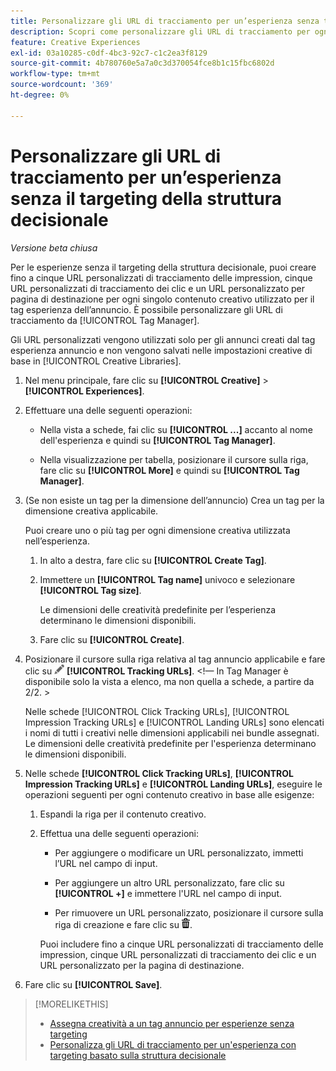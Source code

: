 ```yaml
---
title: Personalizzare gli URL di tracciamento per un’esperienza senza targeting
description: Scopri come personalizzare gli URL di tracciamento per ogni creativo in un’esperienza senza il targeting della struttura decisionale.
feature: Creative Experiences
exl-id: 03a10285-c0df-4bc3-92c7-c1c2ea3f8129
source-git-commit: 4b780760e5a7a0c3d370054fce8b1c15fbc6802d
workflow-type: tm+mt
source-wordcount: '369'
ht-degree: 0%

---
```


# Personalizzare gli URL di tracciamento per un’esperienza senza il targeting della struttura decisionale

*Versione beta chiusa*

Per le esperienze senza il targeting della struttura decisionale, puoi creare fino a cinque URL personalizzati di tracciamento delle impression, cinque URL personalizzati di tracciamento dei clic e un URL personalizzato per pagina di destinazione per ogni singolo contenuto creativo utilizzato per il tag esperienza dell’annuncio. È possibile personalizzare gli URL di tracciamento da [!UICONTROL Tag Manager].

Gli URL personalizzati vengono utilizzati solo per gli annunci creati dal tag esperienza annuncio e non vengono salvati nelle impostazioni creative di base in [!UICONTROL Creative Libraries].

1. Nel menu principale, fare clic su **[!UICONTROL Creative]** > **[!UICONTROL Experiences]**.

1. Effettuare una delle seguenti operazioni:

   * Nella vista a schede, fai clic su **[!UICONTROL ...]** accanto al nome dell&#39;esperienza e quindi su **[!UICONTROL Tag Manager]**.

   * Nella visualizzazione per tabella, posizionare il cursore sulla riga, fare clic su **[!UICONTROL More]** e quindi su **[!UICONTROL Tag Manager]**.

1. (Se non esiste un tag per la dimensione dell’annuncio) Crea un tag per la dimensione creativa applicabile.

   Puoi creare uno o più tag per ogni dimensione creativa utilizzata nell’esperienza.

   1. In alto a destra, fare clic su **[!UICONTROL Create Tag]**.

   1. Immettere un **[!UICONTROL Tag name]** univoco e selezionare **[!UICONTROL Tag size]**.

      Le dimensioni delle creatività predefinite per l’esperienza determinano le dimensioni disponibili.

   1. Fare clic su **[!UICONTROL Create]**.

1. Posizionare il cursore sulla riga relativa al tag annuncio applicabile e fare clic su ![Modifica URL di tracciamento](/help/creative/assets/edit-gray.png "Modifica URL di tracciamento") **[!UICONTROL Tracking URLs]**. <!-- For targeted experiences, this is "EDIT Tracking URLs" -->&lt;!— In Tag Manager è disponibile solo la vista a elenco, ma non quella a schede, a partire da 2/2. >

   Nelle schede [!UICONTROL Click Tracking URLs], [!UICONTROL Impression Tracking URLs] e [!UICONTROL Landing URLs] sono elencati i nomi di tutti i creativi nelle dimensioni applicabili nei bundle assegnati. Le dimensioni delle creatività predefinite per l&#39;esperienza determinano le dimensioni disponibili.<!-- There's no distinct "Creative Sizes" setting. -->

1. Nelle schede **[!UICONTROL Click Tracking URLs]**, **[!UICONTROL Impression Tracking URLs]** e **[!UICONTROL Landing URLs]**, eseguire le operazioni seguenti per ogni contenuto creativo in base alle esigenze:

   1. Espandi la riga per il contenuto creativo.

   1. Effettua una delle seguenti operazioni:

      * Per aggiungere o modificare un URL personalizzato, immetti l’URL nel campo di input.

      * Per aggiungere un altro URL personalizzato, fare clic su **[!UICONTROL +]** e immettere l&#39;URL nel campo di input.

      * Per rimuovere un URL personalizzato, posizionare il cursore sulla riga di creazione e fare clic su ![Elimina](/help/creative/assets/delete.png "Elimina").

      Puoi includere fino a cinque URL personalizzati di tracciamento delle impression, cinque URL personalizzati di tracciamento dei clic e un URL personalizzato per la pagina di destinazione.

1. Fare clic su **[!UICONTROL Save]**.

>[!MORELIKETHIS]
>
>* [Assegna creatività a un tag annuncio per esperienze senza targeting](experience-tag-assign-creatives.md)
>* [Personalizza gli URL di tracciamento per un&#39;esperienza con targeting basato sulla struttura decisionale](experience-tracking-urls-targeting.md)
